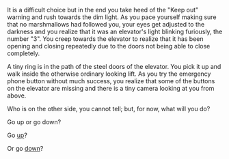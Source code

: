 It is a difficult choice but in the end you take heed of the "Keep out" 
warning and rush towards the dim light. As you pace yourself making sure 
that no marshmallows had followed you, your eyes get adjusted to the 
darkness and you realize that it was an elevator's light blinking 
furiously, the number "3". You creep towards the elevator to realize 
that it has been opening and closing repeatedly due to the doors not 
being able to close completely. 

A tiny ring is in the path of the steel doors of the elevator. 
You pick it up and walk inside the otherwise ordinary looking lift. 
As you try the emergency phone button without much success, 
you realize that some of the buttons on the elevator are missing 
and there is a tiny camera looking at you from above.

Who is on the other side, you cannot tell; but, for now, what will you do?

Go up or go down?

Go [up](./up-or-down/go-up/go-up.md)?

Or go [down](./up-or-down/go-down/go-down.md)?
